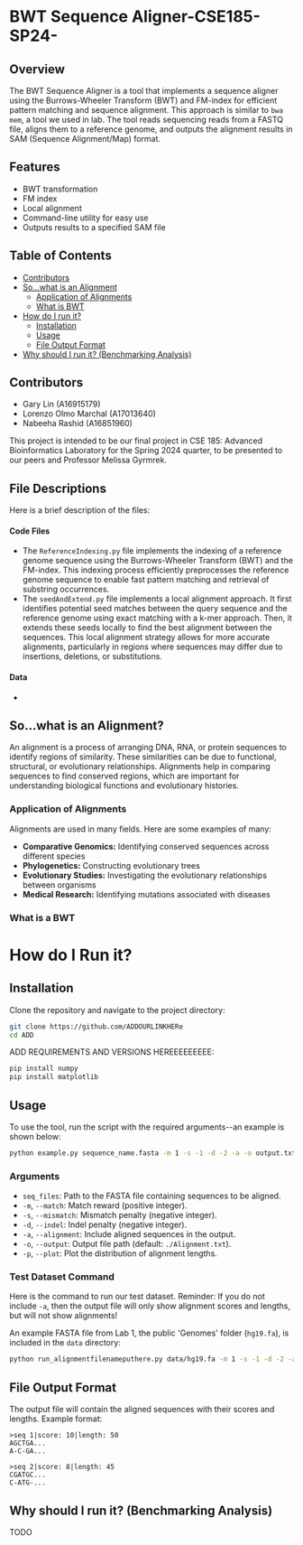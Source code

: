 # BWT Sequence Aligner-CSE185-SP24-

## Overview
The BWT Sequence Aligner is a tool that implements a sequence aligner using the Burrows-Wheeler Transform (BWT) and FM-index for efficient pattern matching and sequence alignment. This approach is similar to `bwa mem`, a tool we used in lab. The tool reads sequencing reads from a FASTQ file, aligns them to a reference genome, and outputs the alignment results in SAM (Sequence Alignment/Map) format.

## Features
- BWT transformation
- FM index
- Local alignment
- Command-line utility for easy use
- Outputs results to a specified SAM file

## Table of Contents

- [Contributors](#contributors)
- [So...what is an Alignment](#sowhat-is-an-alignment)
  - [Application of Alignments](#application-of-alignments)
  - [What is BWT](#what-is-bwt)
- [How do I run it?](#how-do-i-run-it)
  - [Installation](#installation)
  - [Usage](#usage)
  - [File Output Format](#file-output-format)
- [Why should I run it? (Benchmarking Analysis)](#why-should-i-run-it-benchmarking-analysis)

## Contributors

- Gary Lin (A16915179)
- Lorenzo Olmo Marchal (A17013640)
- Nabeeha Rashid (A16851960)

This project is intended to be our final project in CSE 185: Advanced Bioinformatics Laboratory for the Spring 2024 quarter, to be presented to our peers and Professor Melissa Gyrmrek.

## File Descriptions
Here is a brief description of the files:

#### Code Files
- The `ReferenceIndexing.py` file implements the indexing of a reference genome sequence using the Burrows-Wheeler Transform (BWT) and the FM-index. This indexing process efficiently preprocesses the reference genome sequence to enable fast pattern matching and retrieval of substring occurrences.
- The `seedAndExtend.py` file implements a local alignment approach. It first identifies potential seed matches between the query sequence and the reference genome using exact matching with a k-mer approach. Then, it extends these seeds locally to find the best alignment between the sequences. This local alignment strategy allows for more accurate alignments, particularly in regions where sequences may differ due to insertions, deletions, or substitutions.

#### Data
- 

## So...what is an Alignment?
An alignment is a process of arranging DNA, RNA, or protein sequences to identify regions of similarity. These similarities can be due to functional, structural, or evolutionary relationships. Alignments help in comparing sequences to find conserved regions, which are important for understanding biological functions and evolutionary histories.

### Application of Alignments
Alignments are used in many fields. Here are some examples of many:
- **Comparative Genomics:** Identifying conserved sequences across different species
- **Phylogenetics:** Constructing evolutionary trees
- **Evolutionary Studies:** Investigating the evolutionary relationships between organisms
- **Medical Research:** Identifying mutations associated with diseases

### What is a BWT


# How do I Run it?

## Installation
Clone the repository and navigate to the project directory:
```sh
git clone https://github.com/ADDOURLINKHERe
cd ADD
```

ADD REQUIREMENTS AND VERSIONS HEREEEEEEEEE:
```sh
pip install numpy
pip install matplotlib
```

## Usage
To use the tool, run the script with the required arguments--an example is shown below:
```sh
python example.py sequence_name.fasta -m 1 -s -1 -d -2 -a -o output.txt -p
```

### Arguments
- `seq_files`: Path to the FASTA file containing sequences to be aligned.
- `-m`, `--match`: Match reward (positive integer).
- `-s`, `--mismatch`: Mismatch penalty (negative integer).
- `-d`, `--indel`: Indel penalty (negative integer).
- `-a`, `--alignment`: Include aligned sequences in the output.
- `-o`, `--output`: Output file path (default: `./Alignment.txt`).
- `-p`, `--plot`: Plot the distribution of alignment lengths.

### Test Dataset Command
Here is the command to run our test dataset. Reminder: If you do not include `-a`, then the output file will only show alignment scores and lengths, but will not show alignments!

An example FASTA file from Lab 1, the public 'Genomes' folder (`hg19.fa`), is included in the `data` directory:
```sh
python run_alignmentfilenameputhere.py data/hg19.fa -m 1 -s -1 -d -2 -a -o output.txt -p
```

## File Output Format
The output file will contain the aligned sequences with their scores and lengths. Example format:
```plaintext
>seq 1|score: 10|length: 50
AGCTGA...
A-C-GA...

>seq 2|score: 8|length: 45
CGATGC...
C-ATG-...
```

## Why should I run it? (Benchmarking Analysis)
TODO

